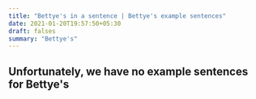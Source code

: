 ```yaml
---
title: "Bettye's in a sentence | Bettye's example sentences"
date: 2021-01-20T19:57:50+05:30
draft: falses
summary: "Bettye's"
---
```

## Unfortunately, we have no example sentences for Bettye's                 
